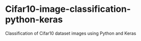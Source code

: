 # Cifar10-image-classification-python-keras
Classification of Cifar10 dataset images using Python and Keras
